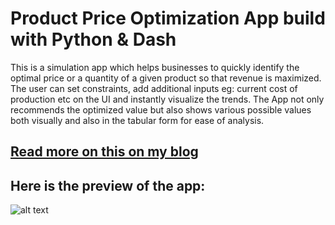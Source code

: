# Product Price Optimization App build with Python & Dash
This is a simulation app which helps businesses to quickly identify the optimal price or a quantity of a given product so that revenue is maximized. The user can set constraints, add additional inputs eg: current cost of production etc on the UI and instantly visualize the trends. The App not only recommends the optimized value but also shows various possible values both visually and also in the tabular form for ease of analysis. 

## [Read more on this on my blog](https://www.analyticsvidhya.com/blog/2021/08/build-a-price-recommender-app-with-python/)

## Here is the preview of the app:</br>
![alt text](https://github.com/amitvkulkarni/Data-Apps/blob/75accd84f0a89fadfb42cc62484a78d68c51ed6d/Price%20Optimization/Home.png)


